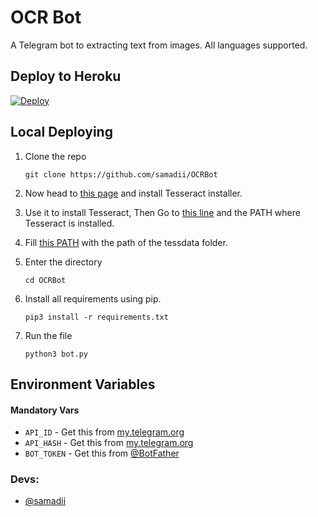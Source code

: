 # OCR Bot
A Telegram bot to extracting text from images. All languages supported.

## Deploy to Heroku
[![Deploy](https://www.herokucdn.com/deploy/button.svg)](https://heroku.com/deploy?template=https://github.com/samadii/OCRBot)


## Local Deploying

1. Clone the repo
   ```
   git clone https://github.com/samadii/OCRBot
   ```

2. Now head to [this page](https://github.com/UB-Mannheim/tesseract/wiki) and install Tesseract installer. 
   
3. Use it to install Tesseract, Then Go to [this line](https://github.com/samadii/OCRBot/blob/main/bot.py#L10) and the PATH where Tesseract is installed.

4. Fill [this PATH](https://github.com/samadii/OCRBot/blob/main/bot.py#L55) with the path of the tessdata folder.
   
5. Enter the directory
   ```
   cd OCRBot
   ```
  
6. Install all requirements using pip.
   ```
   pip3 install -r requirements.txt
   ```

7. Run the file
   ```
   python3 bot.py
   ```

## Environment Variables

#### Mandatory Vars

- `API_ID` - Get this from [my.telegram.org](https://my.telegram.org/auth)
- `API_HASH` - Get this from [my.telegram.org](https://my.telegram.org/auth)
- `BOT_TOKEN` - Get this from [@BotFather](https://t.me/BotFather)


### Devs: 
- [@samadii](https://github.com/samadii)
